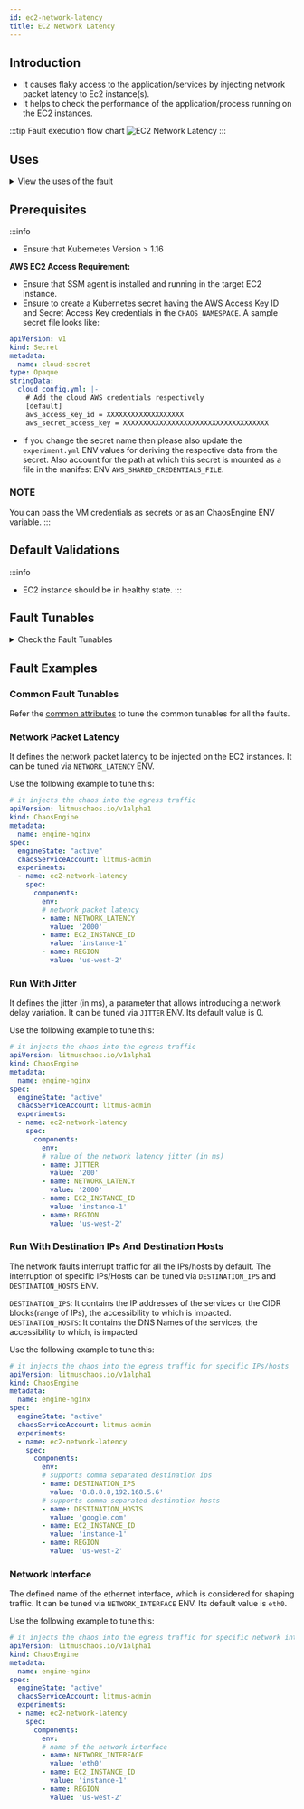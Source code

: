 ```yaml
---
id: ec2-network-latency
title: EC2 Network Latency
---
```


## Introduction
- It causes flaky access to the application/services by injecting network packet latency to Ec2 instance(s).
- It helps to check the performance of the application/process running on the EC2 instances.

:::tip Fault execution flow chart
![EC2 Network Latency](./static/images/ec2-network-chaos.png)
:::

## Uses
<details>
<summary>View the uses of the fault</summary>
<div>
The fault causes network degradation without the EC2 instance being marked unhealthy/unworthy of traffic. The idea of this fault is to simulate issues within your instance network OR microservice communication across services in different hosts etc.

Mitigation (in this case keep the timeout i.e., network latency low) could be via some middleware that can switch traffic based on some SLOs/perf parameters. If such an arrangement is not available the next best thing would be to verify if such a degradation is highlighted via notification/alerts etc,. so the admin/SRE has the opportunity to investigate and fix things. Another utility of the test would be to see what the extent of impact caused to the end-user OR the last point in the app stack on account of degradation in access to a downstream/dependent microservice. Whether it is acceptable OR breaks the system to an unacceptable degree. The fault provides <code>DESTINATION_IPS</code> or <code>DESTINATION_HOSTS</code> so that you can control the chaos against specific services within or outside the EC2 instance.

The EC2 instance may stall or get corrupted while they wait endlessly for a packet. The fault limits the impact (blast radius) to only the traffic you want to test by specifying IP addresses or application information. This fault will help to improve the resilience of your services over time
</div>
</details>

## Prerequisites
:::info
- Ensure that Kubernetes Version > 1.16

**AWS EC2 Access Requirement:**

- Ensure that SSM agent is installed and running in the target EC2 instance.
- Ensure to create a Kubernetes secret having the AWS Access Key ID and Secret Access Key credentials in the `CHAOS_NAMESPACE`. A sample secret file looks like:

```yaml
apiVersion: v1
kind: Secret
metadata:
  name: cloud-secret
type: Opaque
stringData:
  cloud_config.yml: |-
    # Add the cloud AWS credentials respectively
    [default]
    aws_access_key_id = XXXXXXXXXXXXXXXXXXX
    aws_secret_access_key = XXXXXXXXXXXXXXXXXXXXXXXXXXXXXXXXXXXX
```

- If you change the secret name then please also update the `experiment.yml` ENV values for deriving the respective data from the secret. Also account for the path at which this secret is mounted as a file in the manifest ENV `AWS_SHARED_CREDENTIALS_FILE`.

### NOTE
You can pass the VM credentials as secrets or as an ChaosEngine ENV variable.
:::


## Default Validations
:::info
- EC2 instance should be in healthy state.
:::

## Fault Tunables
<details>
    <summary>Check the Fault Tunables</summary>
    <h2>Mandatory Fields</h2>
    <table>
      <tr>
        <th> Variables </th>
        <th> Description </th>
        <th> Notes </th>
      </tr>
      <tr>
        <td> EC2_INSTANCE_ID </td>
        <td> ID of the target EC2 instance </td>
        <td> For example: <code>i-044d3cb4b03b8af1f</code> </td>
      </tr>
      <tr>
        <td> REGION </td>
        <td> The AWS region ID where the EC2 instance has been created </td>
        <td> For example: <code>us-east-1</code> </td>
      </tr>
    </table>
    <h2>Optional Fields</h2>
    <table>
        <tr>
            <th> Variables </th>
            <th> Description </th>
            <th> Notes </th>
        </tr>
        <tr>
            <td> TOTAL_CHAOS_DURATION </td>
            <td> The total time duration for chaos insertion (sec) </td>
            <td> Defaults to 30s </td>
        </tr>
        <tr>
            <td> CHAOS_INTERVAL </td>
            <td> The interval (in sec) between successive instance termination </td>
            <td> Defaults to 30s </td>
        </tr>
        <tr>
            <td> AWS_SHARED_CREDENTIALS_FILE </td>
            <td> Provide the path for aws secret credentials</td>
            <td> Defaults to <code>/tmp/cloud_config.yml</code> </td>
        </tr>
        <tr>
            <td> INSTALL_DEPENDENCY </td>
            <td> Select to install dependencies used to run the network chaos. It can be either True or False </td>
            <td> If the dependency already exists, you can turn it off. Defaults to True.</td>
        </tr>
        <tr>
            <td> NETWORK_LATENCY </td>
            <td> The latency/delay in milliseconds</td>
            <td> Default 2000, provide numeric value only </td>
        </tr>
        <tr>
            <td> JITTER </td>
            <td> The network jitter value in ms</td>
            <td> Default 0, provide numeric value only </td>
        </tr>
        <tr>
            <td> DESTINATION_IPS </td>
            <td> IP addresses of the services or the CIDR blocks(range of IPs), the accessibility to which is impacted </td>
            <td> Comma separated IP(S) or CIDR(S) can be provided. if not provided, it will induce network chaos for all ips/destinations </td>
        </tr>
        <tr>
            <td> DESTINATION_HOSTS </td>
            <td> DNS Names of the services, the accessibility to which, is impacted </td>
            <td> if not provided, it will induce network chaos for all ips/destinations or DESTINATION_IPS if already defined </td>
        </tr>
        <tr>
            <td> NETWORK_INTERFACE </td>
            <td> Name of ethernet interface considered for shaping traffic	</td>
            <td> Defaults to `eth0` </td>
        </tr>
        <tr>
            <td> SEQUENCE </td>
            <td> It defines sequence of chaos execution for multiple instance </td>
            <td> Default value: parallel. Supported: serial, parallel </td>
        </tr>
        <tr>
            <td> RAMP_TIME </td>
            <td> Period to wait before and after injection of chaos in sec </td>
            <td> Eg: 30 </td>
        </tr>
    </table>
</details>

## Fault Examples

### Common Fault Tunables
Refer the [common attributes](../common-tunables-for-all-faults) to tune the common tunables for all the faults.

### Network Packet Latency

It defines the network packet latency to be injected on the EC2 instances. It can be tuned via `NETWORK_LATENCY` ENV.

Use the following example to tune this:

[embedmd]:# (./static/manifests/ec2-network-latency/network-latency.yaml yaml)
```yaml
# it injects the chaos into the egress traffic
apiVersion: litmuschaos.io/v1alpha1
kind: ChaosEngine
metadata:
  name: engine-nginx
spec:
  engineState: "active"
  chaosServiceAccount: litmus-admin
  experiments:
  - name: ec2-network-latency
    spec:
      components:
        env:
        # network packet latency
        - name: NETWORK_LATENCY
          value: '2000'
        - name: EC2_INSTANCE_ID
          value: 'instance-1'
        - name: REGION
          value: 'us-west-2'
```

### Run With Jitter

It defines the jitter (in ms), a parameter that allows introducing a network delay variation. It can be tuned via `JITTER` ENV. Its default value is 0.

Use the following example to tune this:

[embedmd]:# (./static/manifests/ec2-network-latency/network-latency-with-jitter.yaml yaml)
```yaml
# it injects the chaos into the egress traffic
apiVersion: litmuschaos.io/v1alpha1
kind: ChaosEngine
metadata:
  name: engine-nginx
spec:
  engineState: "active"
  chaosServiceAccount: litmus-admin
  experiments:
  - name: ec2-network-latency
    spec:
      components:
        env:
        # value of the network latency jitter (in ms)
        - name: JITTER
          value: '200'
        - name: NETWORK_LATENCY
          value: '2000'
        - name: EC2_INSTANCE_ID
          value: 'instance-1'
        - name: REGION
          value: 'us-west-2'
```

### Run With Destination IPs And Destination Hosts

The network faults interrupt traffic for all the IPs/hosts by default. The interruption of specific IPs/Hosts can be tuned via `DESTINATION_IPS` and `DESTINATION_HOSTS` ENV.

`DESTINATION_IPS`: It contains the IP addresses of the services or the CIDR blocks(range of IPs), the accessibility to which is impacted.
`DESTINATION_HOSTS`: It contains the DNS Names of the services, the accessibility to which, is impacted

Use the following example to tune this:

[embedmd]:# (./static/manifests/ec2-network-latency/destination-host-and-ip.yaml yaml)
```yaml
# it injects the chaos into the egress traffic for specific IPs/hosts
apiVersion: litmuschaos.io/v1alpha1
kind: ChaosEngine
metadata:
  name: engine-nginx
spec:
  engineState: "active"
  chaosServiceAccount: litmus-admin
  experiments:
  - name: ec2-network-latency
    spec:
      components:
        env:
        # supports comma separated destination ips
        - name: DESTINATION_IPS
          value: '8.8.8.8,192.168.5.6'
        # supports comma separated destination hosts
        - name: DESTINATION_HOSTS
          value: 'google.com'
        - name: EC2_INSTANCE_ID
          value: 'instance-1'
        - name: REGION
          value: 'us-west-2'
```

###  Network Interface

The defined name of the ethernet interface, which is considered for shaping traffic. It can be tuned via `NETWORK_INTERFACE` ENV. Its default value is `eth0`.

Use the following example to tune this:

[embedmd]:# (./static/manifests/ec2-network-latency/network-interface.yaml yaml)
```yaml
# it injects the chaos into the egress traffic for specific network interface
apiVersion: litmuschaos.io/v1alpha1
kind: ChaosEngine
metadata:
  name: engine-nginx
spec:
  engineState: "active"
  chaosServiceAccount: litmus-admin
  experiments:
  - name: ec2-network-latency
    spec:
      components:
        env:
        # name of the network interface
        - name: NETWORK_INTERFACE
          value: 'eth0'
        - name: EC2_INSTANCE_ID
          value: 'instance-1'
        - name: REGION
          value: 'us-west-2'
```
